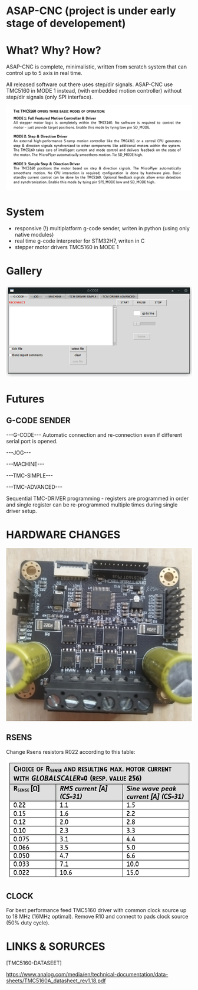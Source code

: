 # ASAP-CNC (project is under early stage of developement)

# What? Why? How?

ASAP-CNC is complete, minimalistic, written from scratch system that can control up to 5 axis in real time.

All released software out there uses step/dir signals. ASAP-CNC use TMC5160 in MODE 1 instead, (with embedded motion controller) without step/dir signals (only SPI interface).

![](https://raw.githubusercontent.com/0xDEADBEEF-ARM/ASAP-CNC/main/TMC-MODE.png)

# System
- responsive (!) multiplatform g-code sender, writen in python (using only native modules)
- real time g-code interpreter for STM32H7, writen in C
- stepper motor drivers TMC5160 in MODE 1

# Gallery
![](https://raw.githubusercontent.com/0xDEADBEEF-ARM/ASAP-CNC/main/ASAP-TMC-ADVANCED.gif)


# Futures

## G-CODE SENDER

---G-CODE---
Automatic connection and re-connection even if different serial port is opened.

---JOG---

---MACHINE---

---TMC-SIMPLE---

---TMC-ADVANCED---

Sequential TMC-DRIVER programming - registers are programmed in order and single register can be re-programmed multiple times during single driver setup.

# HARDWARE CHANGES

![](https://raw.githubusercontent.com/0xDEADBEEF-ARM/ASAP-CNC/main/IMG_1b.jpg)

## RSENS
Change Rsens resistors R022 according to this table:

![](https://raw.githubusercontent.com/0xDEADBEEF-ARM/ASAP-CNC/main/RSENS.png)


## CLOCK
For best performance feed TMC5160 driver with common clock source up to 18 MHz (16MHz optimal).
Remove R10 and connect to pads clock source (50% duty cycle).

# LINKS & SORURCES
[TMC5160-DATASEET]

https://www.analog.com/media/en/technical-documentation/data-sheets/TMC5160A_datasheet_rev1.18.pdf
